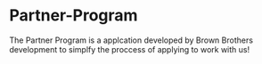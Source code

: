 # Partner-Program
The Partner Program is a applcation developed by Brown Brothers development to simplfy the proccess of applying to work with us! 
